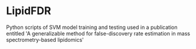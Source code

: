 # LipidFDR
Python scripts of SVM model training and testing used in a publication entitled 'A generalizable method for false-discovery rate estimation in mass spectrometry-based lipidomics'
